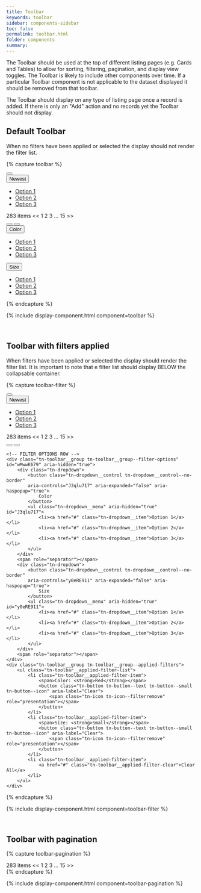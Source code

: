 ```yaml
---
title: Toolbar
keywords: toolbar
sidebar: components-sidebar
toc: false
permalink: toolbar.html
folder: components
summary:
---
```


The Toolbar should be used at the top of different listing pages (e.g. Cards and Tables) to allow for sorting, filtering, pagination, and display view toggles. The Toolbar is likely to include other components over time. If a particular Toolbar component is not applicable to the dataset displayed it should be removed from that toolbar.

The Toolbar should display on any type of listing page once a record is added. If there is only an "Add" action and no records yet the Toolbar should not display.

## Default Toolbar

When no filters have been applied or selected the display should not render the filter list.

{% capture toolbar %}
<div class="tn-toolbar">
    <div class="tn-toolbar__group tn-toolbar__group--filter">
        <button class="tn-button tn-button--text tn-button--icon tn-toolbar__button"
        aria-label="BUTTON_LABEL" aria-expanded="false" aria-controls="wMwwK679" aria-haspopup="true">
            <span class="tn-icon tn-icon--filter tn-icon--medium" role="presentation"></span>
        </button>
        <span role="separator"></span>
            <div class="tn-dropdown">
                <button class="tn-dropdown__control tn-dropdown__control--no-border"
                aria-controls="iuhf4195" aria-expanded="false" aria-haspopup="true">
                    <span class="tn-icon tn-icon--sort tn-dropdown__icon" role="presentation"></span>
                    Newest
                </button>
                <ul class="tn-dropdown__menu" aria-hidden="true" id="iuhf4195">
                    <li><a href="#" class="tn-dropdown__item">Option 1</a></li>
                    <li><a href="#" class="tn-dropdown__item">Option 2</a></li>
                    <li><a href="#" class="tn-dropdown__item">Option 3</a></li>
                </ul>
            </div>
        <span role="separator"></span>
    </div>
    <div class="tn-toolbar__group tn-toolbar__group--view">
        <div class="tn-toolbar__pagination">
            <div class="tn-pagination">
                283 items
                << 1 2 3 ... 15 >>
            </div>
        </div>
        <div class="tn-toolbar__view-as">
            <button class="tn-button tn-button--text tn-button--icon" aria-label="View as grid"
            aria-pressed="true">
                <span class="tn-icon tn-icon--grid tn-icon--medium" role="presentation"></span>
            </button>
            <button class="tn-button tn-button--text tn-button--icon" aria-label="View as list"
            aria-pressed="false">
                <span class="tn-icon tn-icon--list tn-icon--medium" role="presentation"></span>
            </button>
        </div>
    </div>
    <!-- FILTER OPTIONS ROW -->
    <div class="tn-toolbar__group tn-toolbar__group--filter-options" id="wMwwK679" aria-hidden="true">
        <div class="tn-dropdown">
            <button class="tn-dropdown__control tn-dropdown__control--no-border"
            aria-controls="J3qlu717" aria-expanded="false" aria-haspopup="true">
                Color
            </button>
            <ul class="tn-dropdown__menu" aria-hidden="true" id="J3qlu717">
                <li><a href="#" class="tn-dropdown__item">Option 1</a></li>
                <li><a href="#" class="tn-dropdown__item">Option 2</a></li>
                <li><a href="#" class="tn-dropdown__item">Option 3</a></li>
            </ul>
        </div>
        <span role="separator"></span>
        <div class="tn-dropdown">
            <button class="tn-dropdown__control tn-dropdown__control--no-border"
            aria-controls="y0eRE911" aria-expanded="false" aria-haspopup="true">
                Size
            </button>
            <ul class="tn-dropdown__menu" aria-hidden="true" id="y0eRE911">
                <li><a href="#" class="tn-dropdown__item">Option 1</a></li>
                <li><a href="#" class="tn-dropdown__item">Option 2</a></li>
                <li><a href="#" class="tn-dropdown__item">Option 3</a></li>
            </ul>
        </div>
        <span role="separator"></span>
    </div>
</div>
{% endcapture %}

{% include display-component.html component=toolbar %}

<br>

## Toolbar with filters applied

When filters have been applied or selected the display should render the filter list. It is important to note that <th></th>e filter list should display BELOW the collapsable container.

{% capture toolbar-filter %}
<div class="tn-toolbar">
    <div class="tn-toolbar__group tn-toolbar__group--filter">
        <button class="tn-button tn-button--text tn-button--icon tn-toolbar__button"
        aria-label="BUTTON_LABEL" aria-expanded="false" aria-controls="wMwwK679" aria-haspopup="true">
            <span class="tn-icon tn-icon--filter tn-icon--medium" role="presentation"></span>
        </button>
        <span role="separator"></span>
        <div class="tn-dropdown">
            <button class="tn-dropdown__control tn-dropdown__control--no-border"
            aria-controls="iuhf4195" aria-expanded="false" aria-haspopup="true">
                <span class="tn-icon tn-icon--sort tn-dropdown__icon" role="presentation"></span>
                Newest
            </button>
            <ul class="tn-dropdown__menu" aria-hidden="true" id="iuhf4195">
                <li><a href="#" class="tn-dropdown__item">Option 1</a></li>
                <li><a href="#" class="tn-dropdown__item">Option 2</a></li>
                <li><a href="#" class="tn-dropdown__item">Option 3</a></li>
            </ul>
        </div>
        <span role="separator"></span>
    </div>
    <div class="tn-toolbar__group tn-toolbar__group--view">
        <div class="tn-toolbar__pagination">
            <div class="tn-pagination">
                283 items
                << 1 2 3 ... 15 >>
            </div>
        </div>
        <div class="tn-toolbar__view-as">
            <button class="tn-button tn-button--text tn-button--icon"
            aria-label="View as grid" aria-pressed="true">
                <span class="tn-icon tn-icon--grid tn-icon--medium" role="presentation"></span>
            </button>
            <button class="tn-button tn-button--text tn-button--icon"
            aria-label="View as list" aria-pressed="false">
                <span class="tn-icon tn-icon--list tn-icon--medium" role="presentation"></span>
            </button>
        </div>
    </div>

    <!-- FILTER OPTIONS ROW -->
    <div class="tn-toolbar__group tn-toolbar__group--filter-options" id="wMwwK679" aria-hidden="true">
        <div class="tn-dropdown">
            <button class="tn-dropdown__control tn-dropdown__control--no-border"
            aria-controls="J3qlu717" aria-expanded="false" aria-haspopup="true">
                Color
            </button>
            <ul class="tn-dropdown__menu" aria-hidden="true" id="J3qlu717">
                <li><a href="#" class="tn-dropdown__item">Option 1</a></li>
                <li><a href="#" class="tn-dropdown__item">Option 2</a></li>
                <li><a href="#" class="tn-dropdown__item">Option 3</a></li>
            </ul>
        </div>
        <span role="separator"></span>
        <div class="tn-dropdown">
            <button class="tn-dropdown__control tn-dropdown__control--no-border"
            aria-controls="y0eRE911" aria-expanded="false" aria-haspopup="true">
                Size
            </button>
            <ul class="tn-dropdown__menu" aria-hidden="true" id="y0eRE911">
                <li><a href="#" class="tn-dropdown__item">Option 1</a></li>
                <li><a href="#" class="tn-dropdown__item">Option 2</a></li>
                <li><a href="#" class="tn-dropdown__item">Option 3</a></li>
            </ul>
        </div>
        <span role="separator"></span>
    </div>
    <div class="tn-toolbar__group tn-toolbar__group--applied-filters">
        <ul class="tn-toolbar__applied-filter-list">
            <li class="tn-toolbar__applied-filter-item">
                <span>Color: <strong>Red</strong></span>
                <button class="tn-button tn-button--text tn-button--small tn-button--icon" aria-label="Clear">
                    <span class="tn-icon tn-icon--filterremove" role="presentation"></span>
                </button>
            </li>
            <li class="tn-toolbar__applied-filter-item">
                <span>Size: <strong>Small</strong></span>
                <button class="tn-button tn-button--text tn-button--small tn-button--icon" aria-label="Clear">
                    <span class="tn-icon tn-icon--filterremove" role="presentation"></span>
                </button>
            </li>
            <li class="tn-toolbar__applied-filter-item">
                <a href="#" class="tn-toolbar__applied-filter-clear">Clear All</a>
            </li>
        </ul>
    </div>
</div>
{% endcapture %}

{% include display-component.html component=toolbar-filter %}

<br>

## Toolbar with pagination

{% capture toolbar-pagination %}
<div class="tn-toolbar">
    <div class="tn-toolbar__group tn-toolbar__group--view">
        <div class="tn-toolbar__pagination">
            <div class="tn-pagination">
                283 items
                << 1 2 3 ... 15 >>
            </div>
        </div>
    </div>
</div>
{% endcapture %}

{% include display-component.html component=toolbar-pagination %}
